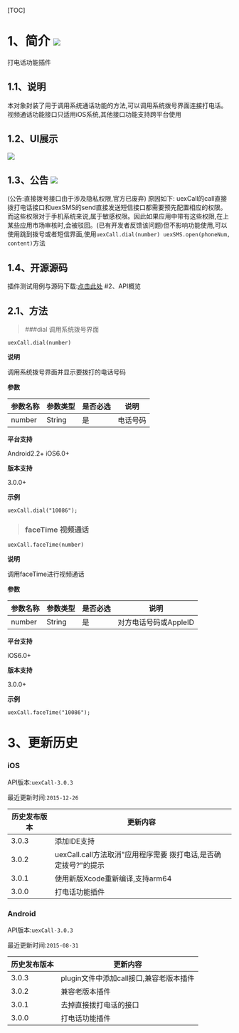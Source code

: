 [TOC]
# 1、简介 [![](http://appcan-download.oss-cn-beijing.aliyuncs.com/%E5%85%AC%E6%B5%8B%2Fgf.png)]()
打电话功能插件
## 1.1、说明
 本对象封装了用于调用系统通话功能的方法,可以调用系统拨号界面连接打电话。
 视频通话功能接口只适用iOS系统,其他接口功能支持跨平台使用
## 1.2、UI展示
![](http://newdocx.appcan.cn/docximg/151357a2015e6s7w.jpg)
## 1.3、公告 [![](http://appcan-download.oss-cn-beijing.aliyuncs.com/%E5%85%AC%E6%B5%8B%2Fnew.gif)]() 
 (公告:直接拨号接口由于涉及隐私权限,官方已废弃)
 原因如下:
    uexCall的call直接拨打电话接口和uexSMS的send直接发送短信接口都需要预先配置相应的权限。而这些权限对于手机系统来说,属于敏感权限。因此如果应用中带有这些权限,在上某些应用市场审核时,会被驳回。(已有开发者反馈该问题)但不影响功能使用,可以使用跳到拨号或者短信界面,使用`uexCall.dial(number) uexSMS.open(phoneNum, content)`方法
## 1.4、开源源码
插件测试用例与源码下载:<a href="http://plugin.appcan.cn/details.html?id=158_index" target="_blank">点击此处</a>
#2、API概览
## 2.1、方法

> ###dial  调用系统拨号界面

``
uexCall.dial(number)
``

**说明**

调用系统拨号界面并显示要拨打的电话号码

**参数**

|  参数名称 | 参数类型  | 是否必选  |  说明 |
| ----- | ----- | ----- | ----- |
| number | String | 是 | 电话号码 |

**平台支持**

Android2.2+
iOS6.0+

**版本支持**

3.0.0+

**示例**

```
uexCall.dial("10086");
```
> ### faceTime   视频通话

`uexCall.faceTime(number)`

**说明**

调用faceTime进行视频通话

**参数**

|  参数名称 | 参数类型  | 是否必选  |  说明 |
| ----- | ----- | ----- | ----- |
| number | String | 是 | 对方电话号码或AppleID |

**平台支持**

iOS6.0+

**版本支持**

3.0.0+

**示例**

```
uexCall.faceTime("10086");
```

 
 # 3、更新历史

### iOS

API版本:`uexCall-3.0.3`

最近更新时间:`2015-12-26`

| 历史发布版本 | 更新内容 |
| ----- | ----- |
| 3.0.3 | 添加IDE支持 |
| 3.0.2 | uexCall.call方法取消"应用程序需要 拨打电话,是否确定拨号?"的提示 |
| 3.0.1 | 使用新版Xcode重新编译,支持arm64 |
| 3.0.0 | 打电话功能插件 |

### Android

API版本:`uexCall-3.0.3`

最近更新时间:`2015-08-31`

| 历史发布版本 | 更新内容 |
| ----- | ----- |
| 3.0.3 | plugin文件中添加call接口,兼容老版本插件 |
| 3.0.2 | 兼容老版本插件 |
| 3.0.1 | 去掉直接拨打电话的接口 |
| 3.0.0 | 打电话功能插件 |
